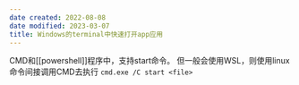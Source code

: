 ```yaml
---
date created: 2022-08-08
date modified: 2023-03-07
title: Windows的terminal中快速打开app应用
---
```


CMD和[[powershell]]程序中，支持start命令。
但一般会使用WSL，则使用linux命令间接调用CMD去执行 `cmd.exe /C start <file>`
